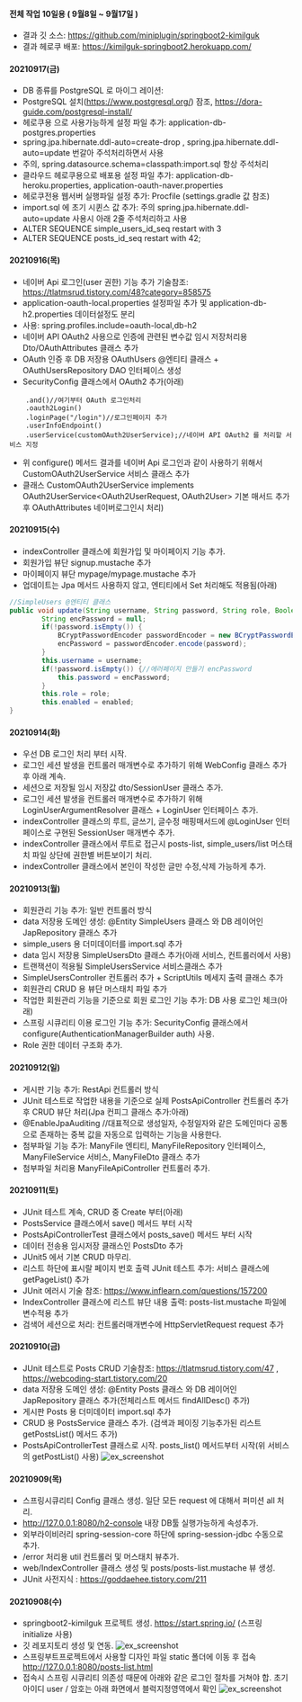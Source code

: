 #### 전체 작업 10일용 ( 9월8일 ~ 9월17일 )
- 결과 깃 소스: https://github.com/miniplugin/springboot2-kimilguk
- 결과 헤로쿠 배포: https://kimilguk-springboot2.herokuapp.com/

#### 20210917(금)
- DB 종류를 PostgreSQL 로 마이그 레이션: 
- PostgreSQL 설치(https://www.postgresql.org/) 잠조, https://dora-guide.com/postgresql-install/
- 헤로쿠용 으로 사용가능하게 설정 파일 추가: application-db-postgres.properties
- spring.jpa.hibernate.ddl-auto=create-drop , spring.jpa.hibernate.ddl-auto=update 번갈아 주석처리하면서 사용
- 주의, spring.datasource.schema=classpath:import.sql 항상 주석처리
- 클라우드 헤로쿠용으로 배포용 설정 파일 추가: application-db-heroku.properties, application-oauth-naver.properties
- 헤로쿠전용 웹서버 실행파일 설정 추가: Procfile (settings.gradle 값 참조)
- import.sql 에 초기 시퀸스 값 추가: 주의 spring.jpa.hibernate.ddl-auto=update 사용시 아래 2줄 주석처리하고 사용
- ALTER SEQUENCE simple_users_id_seq restart with 3
- ALTER SEQUENCE posts_id_seq restart with 42;

#### 20210916(목)
- 네이버 Api 로그인(user 권한) 기능 추가 기술참조: https://tlatmsrud.tistory.com/48?category=858575
- application-oauth-local.properties 설정파일 추가 및 application-db-h2.properties 데이터설정도 분리
- 사용: spring.profiles.include=oauth-local,db-h2
- 네이버 API OAuth2 사용으로 인증에 관련된 변수값 임시 저장처리용 Dto/OAuthAttributes 클래스 추가
- OAuth 인증 후 DB 저장용 OAuthUsers @엔티티 클래스 + OAuthUsersRepository DAO 인터페이스 생성
- SecurityConfig 클래스에서 OAuth2 추가(아래)
```properties
    .and()//여기부터 OAuth 로그인처리
    .oauth2Login()
    .loginPage("/login")//로그인페이지 추가
    .userInfoEndpoint()
    .userService(customOAuth2UserService);//네이버 API OAuth2 를 처리할 서비스 지정
```
- 위 configure() 메서드 결과를 네이버 Api 로그인과 같이 사용하기 위해서 CustomOAuth2UserService 서비스 클래스 추가
- 클래스 CustomOAuth2UserService implements OAuth2UserService<OAuth2UserRequest, OAuth2User> 기본 매서드 추가 후 OAuthAttributes 네이버로그인시 처리)

#### 20210915(수) 
- indexController 클래스에 회원가입 및 마이페이지 기능 추가.
- 회원가입 뷰단 signup.mustache 추가
- 마이페이지 뷰단 mypage/mypage.mustache 추가
- 업데이트는 Jpa 메서드 사용하지 않고, 엔티티에서 Set 처리해도 적용됨(아래)
```java
//SimpleUsers @엔티티 클래스
public void update(String username, String password, String role, Boolean enabled){
        String encPassword = null;
        if(!password.isEmpty()) {
            BCryptPasswordEncoder passwordEncoder = new BCryptPasswordEncoder();
            encPassword = passwordEncoder.encode(password);
        }
        this.username = username;
        if(!password.isEmpty()) {//에러페이지 만들기 encPassword
            this.password = encPassword;
        }
        this.role = role;
        this.enabled = enabled;
}
```

#### 20210914(화)
- 우선 DB 로그인 처리 부터 시작. 
- 로그인 세션 발생을 컨트롤러 매개변수로 추가하기 위해 WebConfig 클래스 추가 후 아래 계속.
- 세션으로 저장될 임시 저장값 dto/SessionUser 클래스 추가.
- 로그인 세션 발생을 컨트롤러 매개변수로 추가하기 위해 LoginUserArgumentResolver 클래스 + LoginUser 인터페이스 추가.
- indexController 클래스의 루트, 글쓰기, 글수정 매핑매서드에 @LoginUser 인터페이스로 구현된 SessionUser 매개변수 추가.
- indexController 클래스에서 루트로 접근시 posts-list, simple_users/list 머스태치 파일 상단에 권한별 버튼보이기 처리.
- indexController 클래스에서 본인이 작성한 글만 수정,삭제 가능하게 추가.

#### 20210913(월)
- 회원관리 기능 추가: 일반 컨트롤러 방식
- data 저장용 도메인 생성: @Entity SimpleUsers 클래스 와 DB 레이어인 JapRepository 클래스 추가
- simple_users 용 더미데이터를 import.sql 추가
- data 임시 저장용 SimpleUsersDto 클래스 추가(아래 서비스, 컨트롤러에서 사용)
- 트랜잭션이 적용될 SimpleUsersService 서비스클래스 추가
- SimpleUsersController 컨트롤러 추가 + ScriptUtils 메세지 출력 클래스 추가
- 회원관리 CRUD 용 뷰단 머스태치 파일 추가
- 작업한 회원관리 기능을 기준으로 회원 로그인 기능 추가: DB 사용 로그인 체크(아래)
- 스프링 시큐리티 이용 로그인 기능 추가: SecurityConfig 클래스에서 configure(AuthenticationManagerBuilder auth) 사용.
- Role 권한 데이터 구조화 추가.

#### 20210912(일)
- 게시판 기능 추가: RestApi 컨트롤러 방식
- JUnit 테스트로 작업한 내용을 기준으로 실제 PostsApiController 컨트롤러 추가 후 CRUD 뷰단 처리(Jpa 컨피그 클래스 추가:아래)
- @EnableJpaAuditing //대표적으로 생성일자, 수정일자와 같은 도메인마다 공통으로 존재하는 중복 값을 자동으로 입력하는 기능을 사용한다.
- 첨부파일 기능 추가: ManyFile 엔티티, ManyFileRepository 인터페이스, ManyFileService 서비스, ManyFileDto 클래스 추가
- 첨부파일 처리용 ManyFileApiController 컨트롤러 추가.

#### 20210911(토)
- JUnit 테스트 계속, CRUD 중 Create 부터(아래)
- PostsService 클래스에서 save() 메서드 부터 시작
- PostsApiControllerTest 클래스에서 posts_save() 메서드 부터 시작
- 데이터 전송용 임시저장 클래스인 PostsDto 추가
- JUnit5 에서 기본 CRUD 마무리.
- 리스트 하단에 표시랄 페이지 번호 출력 JUnit 테스트 추가: 서비스 클래스에 getPageList() 추가
- JUnit 에러시 기술 참조: https://www.inflearn.com/questions/157200
- IndexController 클래스에 리스트 뷰단 내용 출력: posts-list.mustache 파일에 변수적용 추가
- 검색어 세션으로 처리: 컨트롤러매개변수에 HttpServletRequest request 추가

#### 20210910(금)
- JUnit 테스트로 Posts CRUD 기술참조: https://tlatmsrud.tistory.com/47 , https://webcoding-start.tistory.com/20
- data 저장용 도메인 생성: @Entity Posts 클래스 와 DB 레이어인 JapRepository 클래스 추가(전체리스트 메서드 findAllDesc() 추가)
- 게시판 Posts 용 더미데이터 import.sql 추가
- CRUD 용 PostsService 클래스 추가. (검색과 페이징 기능추가된 리스트 getPostsList() 메서드 추가)
- PostsApiControllerTest 클래스로 시작. posts_list() 메서드부터 시작(위 서비스의 getPostList() 사용)
  ![ex_screenshot](./README/springboot2-02.jpg)

#### 20210909(목)
- 스프링시큐리티 Config 클래스 생성. 일단 모든 request 에 대해서 퍼미션 all 처리.
- http://127.0.0.1:8080/h2-console 내장 DB툴 실행가능하게 속성추가.
- 외부라이비러리 spring-session-core 하단에 spring-session-jdbc 수동으로 추가.
- /error 처리용 util 컨트롤러 및 머스태치 뷰추가.
- web/IndexController 클래스 생성 및 posts/posts-list.mustache 뷰 생성.
- JUnit 사전지식 : https://goddaehee.tistory.com/211

#### 20210908(수)
- springboot2-kimilguk 프로젝트 생성. https://start.spring.io/ (스프링 initialize 사용)
- 깃 레포지토리 생성 및 연동.
  ![ex_screenshot](./README/springboot2-kimilguk.jpg)
- 스프링부트프로젝트에서 사용할 디자인 파일 static 폴더에 이동 후 접속 http://127.0.0.1:8080/posts-list.html
- 접속시 스프링 시큐리티 의존성 때문에 아래와 같은 로그인 절차를 거쳐야 합. 초기 아이디 user / 암호는 아래 화면에서 블럭지정영역에서 확인
  ![ex_screenshot](./README/springboot2-01.jpg)